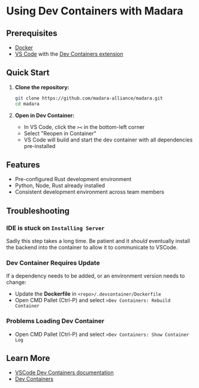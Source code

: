 # Using Dev Containers with Madara

## Prerequisites

- [Docker](https://www.docker.com/products/docker-desktop/)
- [VS Code](https://code.visualstudio.com/download) with the [Dev Containers extension](https://marketplace.visualstudio.com/items?itemName=ms-vscode-remote.remote-containers)

## Quick Start

1. **Clone the repository:**

   ```bash
   git clone https://github.com/madara-alliance/madara.git
   cd madara
   ```

2. **Open in Dev Container:**
   - In VS Code, click the `><` in the bottom-left corner
   - Select "Reopen in Container"
   - VS Code will build and start the dev container with all dependencies pre-installed

## Features

- Pre-configured Rust development environment
- Python, Node, Rust already installed
- Consistent development environment across team members

## Troubleshooting

### IDE is stuck on `Installing Server`

Sadly this step takes a long time.
Be patient and it _should_ eventually install the backend into the container to allow it to communicate to VSCode.

### Dev Container Requires Update

If a dependency needs to be added, or an environment version needs to change:

- Update the **Dockerfile** in `<repo>/.devcontainer/Dockerfile`
- Open CMD Pallet (Ctrl-P) and select `>Dev Containers: Rebuild Container`

### Problems Loading Dev Container

- Open CMD Pallet (Ctrl-P) and select `>Dev Containers: Show Container Log`

## Learn More

- [VSCode Dev Containers documentation](https://code.visualstudio.com/docs/remote/containers)
- [Dev Containers](https://containers.dev/)
